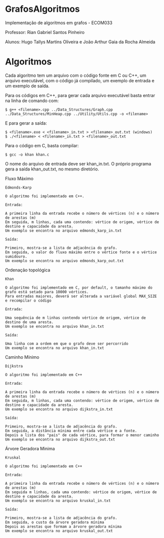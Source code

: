 # GrafosAlgoritmos
Implementação de algoritmos em grafos - ECOM033

Professor: Rian Gabriel Santos Pinheiro

Alunos: Hugo Tallys Martins Oliveira e João Arthur Gaia da Rocha Almeida

# Algoritmos 

Cada algoritmo tem um arquivo com o código fonte em C ou C++, um arquivo executável, com o código já compilado, um exemplo de entrada e um exemplo de saída.

Para os códigos em C++, para gerar cada arquivo executável basta entrar na linha de comando com:

    $ g++ <filename>.cpp ../Data_Structures/Graph.cpp ../Data_Structures/MinHeap.cpp ../Utility/Utils.cpp -o <filename>

E para gerar a saída:
    
    $ <filename>.exe < <filename>_in.txt > <filename>_out.txt (windows)
    $ ./<filename> < <filename>_in.txt > <filename>_out.txt

Para o código em C, basta compilar:
    
    $ gcc -o khan khan.c

O nome do arquivo de entrada deve ser khan_in.txt. O próprio programa gera a saída khan_out.txt, no mesmo diretório.
    
Fluxo Máximo

    Edmonds-Karp
    
    O algoritmo foi implementado em C++.
    
    Entrada:
    
    A primeira linha da entrada recebe o número de vértices (n) e o número de arestas (m)
    Em seguida, m linhas, cada uma contendo: vértice de origem, vértice de destino e capacidade da aresta.
    Um exemplo se encontra no arquivo edmonds_karp_in.txt
    
    Saída:
    
    Primeiro, mostra-se a lista de adjacência do grafo. 
    Em seguida, o valor do fluxo máximo entre o vértice fonte e o vértice sumidouro.
    Um exemplo se encontra no arquivo edmonds_karp_out.txt
    
Ordenação topológica

    Khan
    
    O algoritmo foi implementado em C, por default, o tamanho máximo do grafo está setado para 10000 vértices.
    Para entradas maiores, deverá ser alterada a variável global MAX_SIZE e recompilar o código
    
    Entrada:
    
    Uma sequência de m linhas contendo vértice de origem, vértice de destino de uma aresta.
    Um exemplo se encontra no arquivo khan_in.txt
    
    Saída:
    
    Uma linha com a ordem em que o grafo deve ser percorrido
    Um exemplo se encontra no arquivo khan_in.txt
    
Caminho Mínimo

    Dijkstra
    
    O algoritmo foi implementado em C++
    
    Entrada:
    
    A primeira linha da entrada recebe o número de vértices (n) e o número de arestas (m)
    Em seguida, m linhas, cada uma contendo: vértice de origem, vértice de destino e capacidade da aresta.
    Um exemplo se encontra no arquivo dijkstra_in.txt

    Saída:
    
    Primeiro, mostra-se a lista de adjacência do grafo. 
    Em seguida, a distância mínima entre cada vértice e a fonte.
    Depois a lista dos "pais" de cada vértice, para formar o menor caminho
    Um exemplo se encontra no arquivo dijkstra_out.txt

    
Árvore Geradora Minima

    Kruskal
    
    O algoritmo foi implementado em C++
    
    Entrada:
    
    A primeira linha da entrada recebe o número de vértices (n) e o número de arestas (m)
    Em seguida m linhas, cada uma contendo: vértice de origem, vértice de destino e capacidade da aresta.
    Um exemplo se encontra no arquivo kruskal_in.txt
    
    Saída:
    
    Primeiro, mostra-se a lista de adjacência do grafo. 
    Em seguida, o custo da árvore geradora mínima
    Depois as arestas que formam a árvore geradora mínima
    Um exemplo se encontra no arquivo kruskal_out.txt
    
